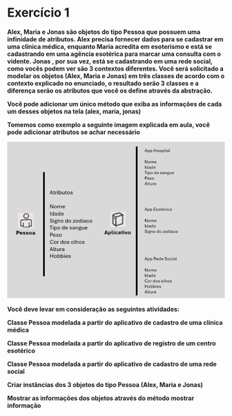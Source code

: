 # Exercício 1
**Alex, Maria e Jonas são objetos do tipo Pessoa que possuem uma infinidade de atributos. Alex precisa fornecer dados para se cadastrar em uma clínica médica, enquanto Maria acredita em esoterismo e está se cadastrando em uma agência esotérica para marcar uma consulta com o vidente. Jonas , por sua vez, está se cadastrando em uma rede social, como vocês podem ver são 3 contextos diferentes. Você será solicitado a modelar os objetos (Alex, Maria e Jonas) em três classes de acordo com o contexto explicado no enunciado, o resultado serão 3 classes e a diferença serão os atributos que você os define através da abstração.**

**Você pode adicionar um único método que exiba as informações de cada um desses objetos na tela (alex, maria, jonas)**

**Tomemos como exemplo a seguinte imagem explicada em aula, você pode adicionar atributos se achar necessário**

![alt text](image.png)


**Você deve levar em consideração as seguintes atividades:**

**Classe Pessoa modelada a partir do aplicativo de cadastro de uma clínica médica**

**Classe Pessoa modelada a partir do aplicativo de registro de um centro esotérico**

**Classe Pessoa modelada a partir do aplicativo de cadastro de uma rede social**

**Criar instâncias dos 3 objetos do tipo Pessoa (Alex, Maria e Jonas)**

**Mostrar as informações dos objetos através do método mostrar informação**